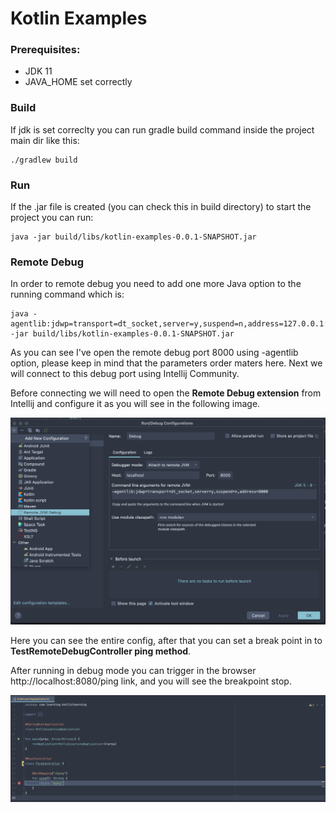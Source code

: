 # Kotlin Examples

### Prerequisites:
- JDK 11
- JAVA_HOME set correctly

### Build
If jdk is set correclty you can run gradle build command inside the project main dir like this: 
```shell
./gradlew build
```

### Run
If the .jar file is created (you can check this in build directory) to start the project you can run:
```shell
java -jar build/libs/kotlin-examples-0.0.1-SNAPSHOT.jar
```

### Remote Debug
In order to remote debug you need to add one more Java option to the running command which is:
```shell
java -agentlib:jdwp=transport=dt_socket,server=y,suspend=n,address=127.0.0.1:8000 -jar build/libs/kotlin-examples-0.0.1-SNAPSHOT.jar
```
As you can see I've open the remote debug port 8000 using -agentlib option, please keep in mind that the parameters order maters here.
Next we will connect to this debug port using Intellij Community.<br>

Before connecting we will need to open the **Remote Debug extension** from Intellij and configure it as you will see in the following image.

![Pic1](docs/pic1.png)

Here you can see the entire config, after that you can set a break point in to **TestRemoteDebugController ping method**.<br>

After running in debug mode you can trigger in the browser http://localhost:8080/ping link, and you will see the breakpoint stop.

![Pic2](docs/pic2.png)












